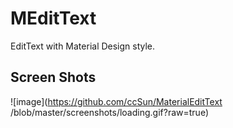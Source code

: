 # MEditText
EditText with Material Design style.

## Screen Shots
![image](https://github.com/ccSun/MaterialEditText
/blob/master/screenshots/loading.gif?raw=true)
